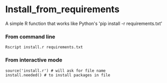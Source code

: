 # Install_from_requirements
A simple R function that works like Python's 'pip install -r requirements.txt'

### From command line
```
Rscript install.r requirements.txt
```

### From interactive mode
```
source('install.r') # will ask for file name
install.needed() # to install packages in file
```

